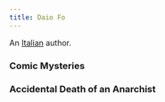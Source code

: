 ```yaml
---
title: Daio Fo
---
```


An [Italian](../index.html) author.

### Comic Mysteries

### Accidental Death of an Anarchist
